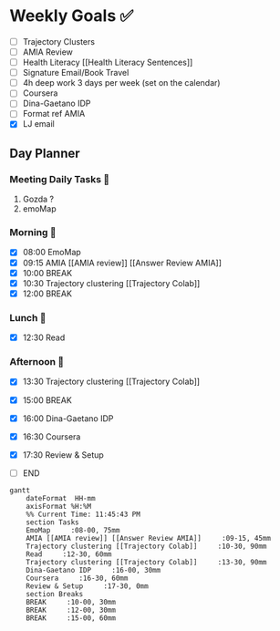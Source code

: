 # Weekly Goals ✅
  - [ ] Trajectory Clusters 
  - [ ] AMIA Review 
  - [ ] Health Literacy [[Health Literacy Sentences]]
  - [ ] Signature Email/Book Travel
  - [ ] 4h deep work 3 days per week (set on the calendar)
  - [ ] Coursera
  - [ ] Dina-Gaetano IDP
  - [ ] Format ref AMIA
  - [x] LJ email
## Day Planner
### Meeting Daily Tasks 💚 
1. Gozda ?
2. emoMap
### Morning 🔨
- [x] 08:00 EmoMap
- [x] 09:15 AMIA [[AMIA review]] [[Answer Review AMIA]]
- [x] 10:00 BREAK
- [x] 10:30 Trajectory clustering [[Trajectory Colab]]
- [x] 12:00 BREAK
### Lunch 👀
- [x] 12:30 Read
### Afternoon 👻
- [x] 13:30 Trajectory clustering [[Trajectory Colab]]
- [x] 15:00 BREAK
- [x] 16:00 Dina-Gaetano IDP
- [x] 16:30 Coursera
- [x] 17:30 Review & Setup
- [ ] END


```mermaid
gantt
    dateFormat  HH-mm
    axisFormat %H:%M
    %% Current Time: 11:45:43 PM
    section Tasks
    EmoMap     :08-00, 75mm
    AMIA [[AMIA review]] [[Answer Review AMIA]]     :09-15, 45mm
    Trajectory clustering [[Trajectory Colab]]     :10-30, 90mm
    Read     :12-30, 60mm
    Trajectory clustering [[Trajectory Colab]]     :13-30, 90mm
    Dina-Gaetano IDP     :16-00, 30mm
    Coursera     :16-30, 60mm
    Review & Setup     :17-30, 0mm
    section Breaks
    BREAK     :10-00, 30mm
    BREAK     :12-00, 30mm
    BREAK     :15-00, 60mm
```

